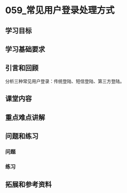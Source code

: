 # 059_常见用户登录处理方式
## 学习目标

## 学习基础要求

## 引言和回顾
分析三种常见用户登录：传统登陆、短信登陆、第三方登陆。

## 课堂内容

## 重点难点讲解

## 问题和练习

### 问题

### 练习

## 拓展和参考资料

